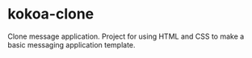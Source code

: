 # kokoa-clone

Clone message application. Project for using HTML and CSS to make a basic messaging application template.
